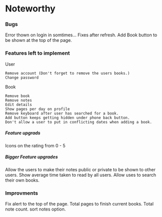 # Noteworthy

### Bugs

Error thown on login in somtimes... Fixes after refresh.
Add Book button to be shown at the top of the page.

### Features left to implement

User

    Remove account (Don't forget to remove the users books.)
    Change password

Book

    Remove book
    Remove notes
    Edit details
    Show pages per day on profile
    Remove keyboard after user has searched for a book.
    Add button keeps getting hidden under phone back button.
    Don't allow a user to put in conflicting dates when adding a book.

##### Feature upgrads

Icons on the rating from 0 - 5

##### Bigger Feature upgrades

Allow the users to make their notes public or private to be shown to other users.
Show average time taken to read by all users.
Allow uses to search their own books.

### Improvments

Fix alert to the top of the page.
Total pages to finish current books.
Total note count.
sort notes option.
